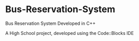 # Bus-Reservation-System
Bus Reservation System Developed in C++

A High School project, developed using the Code::Blocks IDE
